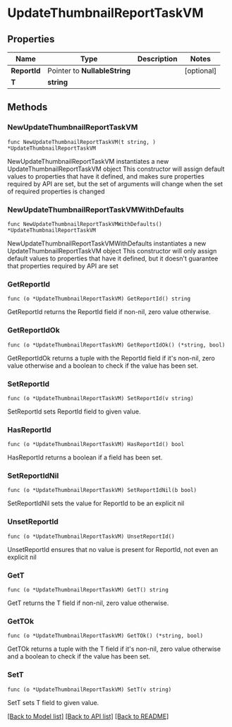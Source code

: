 # UpdateThumbnailReportTaskVM

## Properties

Name | Type | Description | Notes
------------ | ------------- | ------------- | -------------
**ReportId** | Pointer to **NullableString** |  | [optional] 
**T** | **string** |  | 

## Methods

### NewUpdateThumbnailReportTaskVM

`func NewUpdateThumbnailReportTaskVM(t string, ) *UpdateThumbnailReportTaskVM`

NewUpdateThumbnailReportTaskVM instantiates a new UpdateThumbnailReportTaskVM object
This constructor will assign default values to properties that have it defined,
and makes sure properties required by API are set, but the set of arguments
will change when the set of required properties is changed

### NewUpdateThumbnailReportTaskVMWithDefaults

`func NewUpdateThumbnailReportTaskVMWithDefaults() *UpdateThumbnailReportTaskVM`

NewUpdateThumbnailReportTaskVMWithDefaults instantiates a new UpdateThumbnailReportTaskVM object
This constructor will only assign default values to properties that have it defined,
but it doesn't guarantee that properties required by API are set

### GetReportId

`func (o *UpdateThumbnailReportTaskVM) GetReportId() string`

GetReportId returns the ReportId field if non-nil, zero value otherwise.

### GetReportIdOk

`func (o *UpdateThumbnailReportTaskVM) GetReportIdOk() (*string, bool)`

GetReportIdOk returns a tuple with the ReportId field if it's non-nil, zero value otherwise
and a boolean to check if the value has been set.

### SetReportId

`func (o *UpdateThumbnailReportTaskVM) SetReportId(v string)`

SetReportId sets ReportId field to given value.

### HasReportId

`func (o *UpdateThumbnailReportTaskVM) HasReportId() bool`

HasReportId returns a boolean if a field has been set.

### SetReportIdNil

`func (o *UpdateThumbnailReportTaskVM) SetReportIdNil(b bool)`

 SetReportIdNil sets the value for ReportId to be an explicit nil

### UnsetReportId
`func (o *UpdateThumbnailReportTaskVM) UnsetReportId()`

UnsetReportId ensures that no value is present for ReportId, not even an explicit nil
### GetT

`func (o *UpdateThumbnailReportTaskVM) GetT() string`

GetT returns the T field if non-nil, zero value otherwise.

### GetTOk

`func (o *UpdateThumbnailReportTaskVM) GetTOk() (*string, bool)`

GetTOk returns a tuple with the T field if it's non-nil, zero value otherwise
and a boolean to check if the value has been set.

### SetT

`func (o *UpdateThumbnailReportTaskVM) SetT(v string)`

SetT sets T field to given value.



[[Back to Model list]](../README.md#documentation-for-models) [[Back to API list]](../README.md#documentation-for-api-endpoints) [[Back to README]](../README.md)


